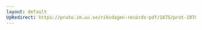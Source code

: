 ```yaml
---
layout: default
UpRedirect: https://pruto.im.uu.se/riksdagen-records-pdf/1875/prot-1875--ak--051/prot-1875--ak--051_011.pdf
---
```


